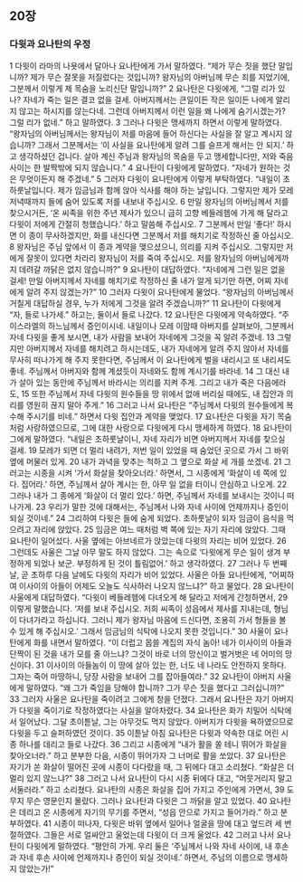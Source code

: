 ## 20장
### 다윗과 요나탄의 우정
1 다윗이 라마의 나욧에서 달아나 요나탄에게 가서 말하였다. “제가 무슨 짓을 했단 말입니까? 제가 무슨 잘못을 저질렀다는 것입니까? 왕자님의 아버님께 무슨 죄를 지었기에, 그분께서 이렇게 제 목숨을 노리신단 말입니까?”
2 요나탄은 다윗에게, “그럴 리가 있나? 자네가 죽는 일은 결코 없을 걸세. 아버지께서는 큰일이든 작은 일이든 나에게 알리지 않고는 하시지를 않는다네. 그런데 아버지께서 이런 일을 왜 나에게 숨기시겠는가? 그럴 리가 없네.” 하고 말하였다.
3 그러나 다윗은 맹세까지 하면서 이렇게 말하였다. “왕자님의 아버님께서는 왕자님이 저를 마음에 들어 하신다는 사실을 잘 알고 계시지 않습니까? 그래서 그분께서는 ‘이 사실을 요나탄에게 알려 그를 슬프게 해서는 안 되지.’ 하고 생각하셨던 겁니다. 살아 계신 주님과 왕자님의 목숨을 두고 맹세합니다만, 저와 죽음 사이는 한 발짝밖에 되지 않습니다.”
4 요나탄이 다윗에게 말하였다. “자네가 원하는 것은 무엇이든지 해 주겠네.”
5 그러자 다윗이 요나탄에게 이렇게 부탁하였다. “내일이 초하룻날입니다. 제가 임금님과 함께 앉아 식사를 해야 하는 날입니다. 그렇지만 제가 모레 저녁때까지 들에 숨어 있도록 저를 내보내 주십시오.
6 만일 왕자님의 아버님께서 저를 찾으시거든, ‘온 씨족을 위한 주년 제사가 있으니 급히 고향 베들레헴에 가게 해 달라고 다윗이 저에게 간절히 청했습니다.’ 하고 말씀해 주십시오.
7 그분께서 만일 ‘좋다!’ 하시면 이 종이 무사하겠지만, 화를 내신다면 그분께서 저를 해치기로 작정하신 줄 아십시오.
8 왕자님은 주님 앞에서 이 종과 계약을 맺으셨으니, 의리를 지켜 주십시오. 그렇지만 저에게 잘못이 있다면 차라리 왕자님이 저를 죽여 주십시오. 저를 왕자님의 아버님에게까지 데려갈 까닭은 없지 않습니까?”
9 요나탄이 대답하였다. “자네에게 그런 일은 없을 걸세! 만일 아버지께서 자네를 해치기로 작정하신 줄 내가 알게 되기만 하면, 어찌 자네에게 알려 주지 않겠는가?”
10 그러자 다윗이 요나탄에게 물었다. “왕자님의 아버님께서 거칠게 대답하실 경우, 누가 저에게 그것을 알려 주겠습니까?”
11 요나탄이 다윗에게 “자, 들로 나가세.” 하고는, 둘이서 들로 나갔다.
12 요나탄은 다윗에게 약속하였다. “주 이스라엘의 하느님께서 증인이시네. 내일이나 모레 이맘때 아버지를 살펴보아, 그분께서 자네 다윗을 좋게 보시면, 내가 사람을 보내어 자네에게 그것을 꼭 알려 주겠네.
13 그렇지만 아버지께서 자네를 해치려고 하시는데도, 내가 자네에게 알려 주지 않아서 자네를 무사히 떠나가게 해 주지 못한다면, 주님께서 이 요나탄에게 벌을 내리시고 또 내리셔도 좋네. 주님께서 아버지와 함께 계셨듯이 자네와도 함께 계시기를 바라네.
14 그 대신 내가 살아 있는 동안에 주님께서 바라시는 의리를 지켜 주게. 그리고 내가 죽은 다음에라도,
15 또한 주님께서 자네 다윗의 원수들을 땅 위에서 없애 버리실 때에도, 내 집안과 의리를 영원히 끊지 말아 주게.”
16 그러고 나서 요나탄은 “주님께서 다윗의 원수들에게 복수해 주시기를 비네.” 하면서 다윗 집안과 계약을 맺었다.
17 요나탄은 다윗을 자기 목숨처럼 사랑하였으므로, 그에 대한 사랑으로 다윗에게 다시 맹세하게 하였다.
18 요나탄이 그에게 말하였다. “내일은 초하룻날이니, 자네 자리가 비면 아버지께서 자네를 찾으실 걸세.
19 모레가 되면 더 멀리 내려가, 저번 일이 있었을 때 숨었던 곳으로 가서 그 바위 옆에 머물러 있게.
20 내가 과녁을 맞추는 척하고 그 옆으로 화살 세 개를 쏘겠네.
21 그러고는 시종을 시켜 ‘가서 화살을 찾아오너라.’ 하면서, 그 시종에게 ‘화살이 네 쪽에 있다. 집어라.’ 하면, 주님께서 살아 계시는 한, 아무 일 없을 터이니 안심하고 나오게.
22 그러나 내가 그 종에게 ‘화살이 더 멀리 있다.’ 하면, 주님께서 자네를 보내시는 것이니 떠나가게.
23 우리가 말한 것에 대해서는, 주님께서 나와 자네 사이에 언제까지나 증인이 되실 것이네.”
24 그리하여 다윗은 들에 숨게 되었다. 초하룻날이 되자 임금이 음식을 먹으려고 자리에 앉았다.
25 임금은 여느 때처럼 벽 쪽에 있는 자기 자리에 앉았다. 그때 요나탄이 일어섰다. 사울 옆에는 아브네르가 앉았는데 다윗의 자리는 비어 있었다.
26 그런데도 사울은 그날 아무 말도 하지 않았다. 그는 속으로 ‘다윗에게 무슨 일이 생겨 부정하게 되었나 보군. 부정하게 된 것이 틀림없어.’ 하고 생각하였다.
27 그러나 두 번째 날, 곧 초하루 다음 날에도 다윗의 자리가 비어 있었다. 사울은 아들 요나탄에게, “어찌하여 이사이의 아들이 어제도 오늘도 식사하러 나오지 않느냐?” 하고 물었다.
28 요나탄이 사울에게 대답하였다. “다윗이 베들레헴에 다녀오게 해 달라고 저에게 간청하면서,
29 이렇게 말했습니다. ‘저를 보내 주십시오. 저희 씨족이 성읍에서 제사를 지내는데, 형님이 다녀가라고 하십니다. 그러니 제가 왕자님 마음에 드신다면, 조용히 가서 형들을 볼 수 있게 해 주십시오.’ 그래서 임금님의 식탁에 나오지 못한 것입니다.”
30 사울이 요나탄에게 화를 내면서 말하였다. “이 더럽고 몹쓸 계집의 자식 놈아! 네가 이사이의 아들과 단짝이 된 것을 내가 모를 줄 아느냐? 그것이 바로 너의 망신이고 벌거벗은 네 어미의 망신이다.
31 이사이의 아들놈이 이 땅에 살아 있는 한, 너도 네 나라도 안전하지 못하다. 그자는 죽어 마땅하니, 당장 사람을 보내어 그를 잡아들여라.”
32 요나탄이 아버지 사울에게 말하였다. “왜 그가 죽임을 당해야 합니까? 그가 무슨 짓을 했다고 그러십니까?”
33 그러자 사울은 요나탄을 죽이려고 그에게 창을 던졌다. 그래서 요나탄은 자기 아버지가 다윗을 죽이기로 작정하였다는 사실을 알아차렸다.
34 요나탄은 화가 치밀어 식탁에서 일어났다. 그달 초이튿날, 그는 아무것도 먹지 않았다. 아버지가 다윗을 욕하였으므로 다윗을 두고 슬퍼하였던 것이다.
35 이튿날 아침 요나탄은 다윗과 약속한 대로 어린 시종 하나를 데리고 들로 나갔다.
36 그리고 시종에게 “내가 활을 쏠 테니 뛰어가 화살을 찾아오너라.” 하고 분부한 다음, 시종이 뛰어가자 그 너머로 활을 쏘았다.
37 요나탄은 자기가 쏜 화살이 떨어진 곳에 시종이 다다랐을 때, 그 뒤에다 대고 소리쳤다. “화살은 더 멀리 있지 않느냐?”
38 그러고 나서 요나탄이 다시 시종 뒤에다 대고, “머뭇거리지 말고 서둘러라.” 하고 소리쳤다. 요나탄의 시종은 화살을 집어 가지고 주인에게 가면서,
39 도무지 무슨 영문인지 몰랐다. 그러나 요나탄과 다윗은 그 까닭을 알고 있었다.
40 요나탄은 데리고 온 시종에게 자기의 무기를 주면서, “성읍 안으로 가지고 들어가라.” 하고 분부하였다.
41 시종이 떠나자, 다윗은 바위 옆에서 일어나 얼굴을 땅에 대고 엎드려 세 번 절하였다. 그들은 서로 얼싸안고 울었는데 다윗이 더 크게 울었다.
42 그러고 나서 요나탄이 다윗에게 말하였다. “평안히 가게. 우리 둘은 ‘주님께서 나와 자네 사이에, 내 후손과 자네 후손 사이에 언제까지나 증인이 되실 것이네.’ 하면서, 주님의 이름으로 맹세하지 않았는가!”
